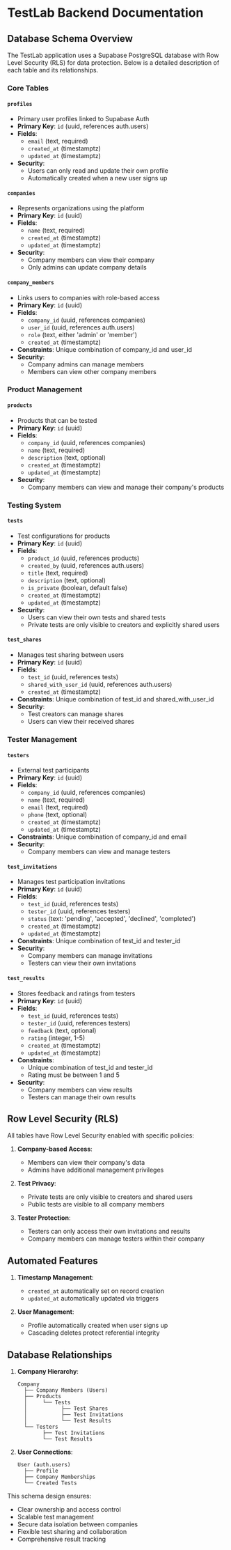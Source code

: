# TestLab Backend Documentation

## Database Schema Overview

The TestLab application uses a Supabase PostgreSQL database with Row Level Security (RLS) for data protection. Below is a detailed description of each table and its relationships.

### Core Tables

#### `profiles`
- Primary user profiles linked to Supabase Auth
- **Primary Key**: `id` (uuid, references auth.users)
- **Fields**:
  - `email` (text, required)
  - `created_at` (timestamptz)
  - `updated_at` (timestamptz)
- **Security**:
  - Users can only read and update their own profile
  - Automatically created when a new user signs up

#### `companies`
- Represents organizations using the platform
- **Primary Key**: `id` (uuid)
- **Fields**:
  - `name` (text, required)
  - `created_at` (timestamptz)
  - `updated_at` (timestamptz)
- **Security**:
  - Company members can view their company
  - Only admins can update company details

#### `company_members`
- Links users to companies with role-based access
- **Primary Key**: `id` (uuid)
- **Fields**:
  - `company_id` (uuid, references companies)
  - `user_id` (uuid, references auth.users)
  - `role` (text, either 'admin' or 'member')
  - `created_at` (timestamptz)
- **Constraints**: Unique combination of company_id and user_id
- **Security**:
  - Company admins can manage members
  - Members can view other company members

### Product Management

#### `products`
- Products that can be tested
- **Primary Key**: `id` (uuid)
- **Fields**:
  - `company_id` (uuid, references companies)
  - `name` (text, required)
  - `description` (text, optional)
  - `created_at` (timestamptz)
  - `updated_at` (timestamptz)
- **Security**:
  - Company members can view and manage their company's products

### Testing System

#### `tests`
- Test configurations for products
- **Primary Key**: `id` (uuid)
- **Fields**:
  - `product_id` (uuid, references products)
  - `created_by` (uuid, references auth.users)
  - `title` (text, required)
  - `description` (text, optional)
  - `is_private` (boolean, default false)
  - `created_at` (timestamptz)
  - `updated_at` (timestamptz)
- **Security**:
  - Users can view their own tests and shared tests
  - Private tests are only visible to creators and explicitly shared users

#### `test_shares`
- Manages test sharing between users
- **Primary Key**: `id` (uuid)
- **Fields**:
  - `test_id` (uuid, references tests)
  - `shared_with_user_id` (uuid, references auth.users)
  - `created_at` (timestamptz)
- **Constraints**: Unique combination of test_id and shared_with_user_id
- **Security**:
  - Test creators can manage shares
  - Users can view their received shares

### Tester Management

#### `testers`
- External test participants
- **Primary Key**: `id` (uuid)
- **Fields**:
  - `company_id` (uuid, references companies)
  - `name` (text, required)
  - `email` (text, required)
  - `phone` (text, optional)
  - `created_at` (timestamptz)
  - `updated_at` (timestamptz)
- **Constraints**: Unique combination of company_id and email
- **Security**:
  - Company members can view and manage testers

#### `test_invitations`
- Manages test participation invitations
- **Primary Key**: `id` (uuid)
- **Fields**:
  - `test_id` (uuid, references tests)
  - `tester_id` (uuid, references testers)
  - `status` (text: 'pending', 'accepted', 'declined', 'completed')
  - `created_at` (timestamptz)
  - `updated_at` (timestamptz)
- **Constraints**: Unique combination of test_id and tester_id
- **Security**:
  - Company members can manage invitations
  - Testers can view their own invitations

#### `test_results`
- Stores feedback and ratings from testers
- **Primary Key**: `id` (uuid)
- **Fields**:
  - `test_id` (uuid, references tests)
  - `tester_id` (uuid, references testers)
  - `feedback` (text, optional)
  - `rating` (integer, 1-5)
  - `created_at` (timestamptz)
  - `updated_at` (timestamptz)
- **Constraints**: 
  - Unique combination of test_id and tester_id
  - Rating must be between 1 and 5
- **Security**:
  - Company members can view results
  - Testers can manage their own results

## Row Level Security (RLS)

All tables have Row Level Security enabled with specific policies:

1. **Company-based Access**:
   - Members can view their company's data
   - Admins have additional management privileges

2. **Test Privacy**:
   - Private tests are only visible to creators and shared users
   - Public tests are visible to all company members

3. **Tester Protection**:
   - Testers can only access their own invitations and results
   - Company members can manage testers within their company

## Automated Features

1. **Timestamp Management**:
   - `created_at` automatically set on record creation
   - `updated_at` automatically updated via triggers

2. **User Management**:
   - Profile automatically created when user signs up
   - Cascading deletes protect referential integrity

## Database Relationships

1. **Company Hierarchy**:
   ```
   Company
     ├── Company Members (Users)
     ├── Products
     │     └── Tests
     │           ├── Test Shares
     │           ├── Test Invitations
     │           └── Test Results
     └── Testers
           ├── Test Invitations
           └── Test Results
   ```

2. **User Connections**:
   ```
   User (auth.users)
     ├── Profile
     ├── Company Memberships
     └── Created Tests
   ```

This schema design ensures:
- Clear ownership and access control
- Scalable test management
- Secure data isolation between companies
- Flexible test sharing and collaboration
- Comprehensive result tracking